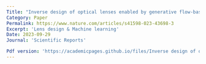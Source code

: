 ```yaml
---
Title: "Inverse design of optical lenses enabled by generative flow-based invertible neural networks"
Category: Paper
Permalink: https://www.nature.com/articles/s41598-023-43698-3
Excerpt: 'Lens design & Machine learning'
Date: 2023-09-29
Journal: 'Scientific Reports'

Pdf version: 'https://academicpages.github.io/files/Inverse design of optical lenses enabled by generative flow-based invertible neural networks.pdf'
---
```

